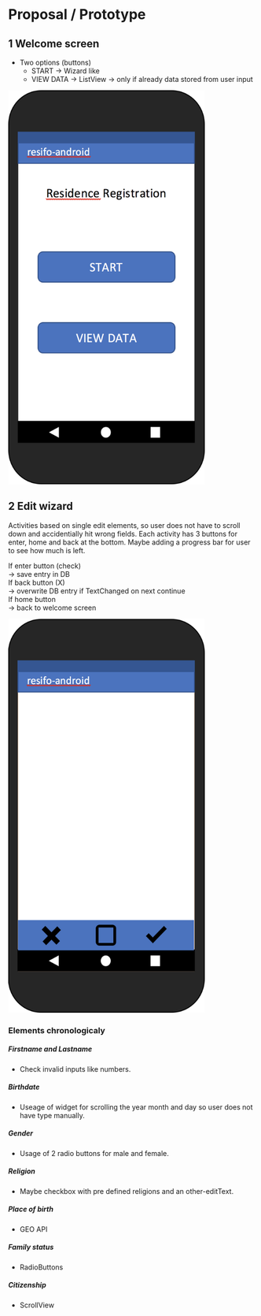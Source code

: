 # Proposal / Prototype

## 1 Welcome screen
- Two options (buttons)
  - START -> Wizard like
  - VIEW DATA -> ListView -> only if already data stored from user input

<img src="images/HomeView.png" height="800" width="400" alt="Screenshot"/>


## 2 Edit wizard
Activities based on single edit elements, so user does not have to
scroll down and accidentially hit wrong fields.
Each activity has 3 buttons for enter, home and back at the bottom. Maybe adding a
progress bar for user to see how much is left.

If enter button (check) <br>
-> save entry in DB <br>
If back button (X) <br>
-> overwrite DB entry if TextChanged on next continue <br>
If home button  <br>
-> back to welcome screen

<img src="images/StandardWizardView.png" height="800" width="400" alt="Screenshot"/>


### Elements chronologicaly

##### Firstname and Lastname
- Check invalid inputs like numbers.

##### Birthdate
- Useage of widget for scrolling the year month and day
so user does not have type manually.

##### Gender
- Usage of 2 radio buttons for male and female.

##### Religion
- Maybe checkbox with pre defined religions and an other-editText.

##### Place of birth
- GEO API

##### Family status
- RadioButtons

##### Citizenship
- ScrollView

